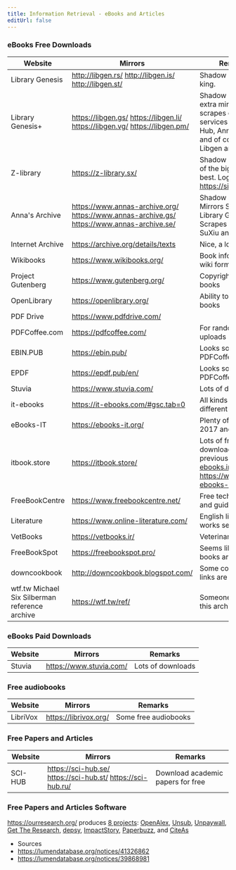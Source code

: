 ```yaml
---
title: Information Retrieval - eBooks and Articles
editUrl: false
---
```


### eBooks Free Downloads

| Website                                        | Mirrors                                                                                          | Remarks                                                                                                                   |
| ---------------------------------------------- | ------------------------------------------------------------------------------------------------ | ------------------------------------------------------------------------------------------------------------------------- |
| Library Genesis                                | <http://libgen.rs/> <http://libgen.is/> <http://libgen.st/>                                      | Shadow library. The king.                                                                                                 |
| Library Genesis+                               | <https://libgen.gs/> <https://libgen.li/> <https://libgen.vg/> <https://libgen.pm/>              | Shadow library. An extra mirrors and scrapes other services like Sci-Hub, Anna's Archive and of course Libgen and Libgen+ |
| Z-library                                      | <https://z-library.sx/>                                                                          | Shadow library. One of the biggest and best. Login: <https://singlelogin.se>                                              |
| Anna's Archive                                 | <https://www.annas-archive.org/> <https://www.annas-archive.gs/> <https://www.annas-archive.se/> | Shadow library. Mirrors Sci-Hub and Library Genesis. Scrapes Z-Lib, SuXiu and more                                        |
| Internet Archive                               | <https://archive.org/details/texts>                                                              | Nice, a lot of eBooks                                                                                                     |
| Wikibooks                                      | <https://www.wikibooks.org/>                                                                     | Book information in wiki format                                                                                           |
| Project Gutenberg                              | <https://www.gutenberg.org/>                                                                     | Copyright-free old books                                                                                                  |
| OpenLibrary                                    | <https://openlibrary.org/>                                                                       | Ability to **borrow** books                                                                                               |
| PDF Drive                                      | <https://www.pdfdrive.com/>                                                                      |                                                                                                                           |
| PDFCoffee.com                                  | <https://pdfcoffee.com/>                                                                         | For random PDF uploads                                                                                                    |
| EBIN.PUB                                       | <https://ebin.pub/>                                                                              | Looks so similar to PDFCoffee                                                                                             |
| EPDF                                           | <https://epdf.pub/en/>                                                                           | Looks sorta like PDFCoffee and EBIN                                                                                       |
| Stuvia                                         | <https://www.stuvia.com/>                                                                        | Lots of downloads                                                                                                         |
| it-ebooks                                      | <https://it-ebooks.com/#gsc.tab=0>                                                               | All kinds of books in different categories                                                                                |
| eBooks-IT                                      | <https://ebooks-it.org/>                                                                         | Plenty of downloads 2017 and earlier                                                                                      |
| itbook.store                                   | <https://itbook.store/>                                                                          | Lots of free and paid downloads. Was previously <https://it-ebooks.info/> and <https://www.it-ebooks-search.info/>        |
| FreeBookCentre                                 | <https://www.freebookcentre.net/>                                                                | Free technical books and guides                                                                                           |
| Literature                                     | <https://www.online-literature.com/>                                                             | English literature works search                                                                                           |
| VetBooks                                       | <https://vetbooks.ir/>                                                                           | Veterinary books                                                                                                          |
| FreeBookSpot                                   | <https://freebookspot.pro/>                                                                      | Seems like some books are removed                                                                                         |
| downcookbook                                   | <http://downcookbook.blogspot.com/>                                                              | Some cookbook links are still active                                                                                      |
| wtf.tw Michael Six Silberman reference archive | <https://wtf.tw/ref/>                                                                            | Someone posted this archive                                                                                               |

### eBooks Paid Downloads

| Website | Mirrors                   | Remarks           |
| ------- | ------------------------- | ----------------- |
| Stuvia  | <https://www.stuvia.com/> | Lots of downloads |

### Free audiobooks

| Website  | Mirrors                 | Remarks              |
| -------- | ----------------------- | -------------------- |
| LibriVox | <https://librivox.org/> | Some free audiobooks |

### Free Papers and Articles

| Website | Mirrors                                                           | Remarks                           |
| ------- | ----------------------------------------------------------------- | --------------------------------- |
| SCI-HUB | <https://sci-hub.se/> <https://sci-hub.st/> <https://sci-hub.ru/> | Download academic papers for free |

### Free Papers and Articles Software

<https://ourresearch.org/> produces [8 projects](https://ourresearch.org/projects): [OpenAlex](https://openalex.org/), [Unsub](https://unsub.org/), [Unpaywall](https://unpaywall.org/), [Get The Research](https://gettheresearch.org/), [depsy](http://depsy.org/), [ImpactStory](https://profiles.impactstory.org/), [Paperbuzz](https://paperbuzz.org/), and [CiteAs](https://citeas.org/)

* Sources
* <https://lumendatabase.org/notices/41326862>
* <https://lumendatabase.org/notices/39868981>
